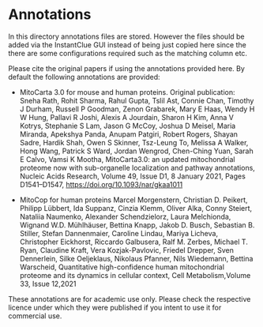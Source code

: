 # Annotations 

In this directory annotations files are stored. However the files should be added via the InstantClue GUI instead of being just copied here since the there are some configurations required such as the matching column etc. 

Please cite the original papers if using the annotations provided here. 
By default the following annotations are provided:

* MitoCarta 3.0 for mouse and human proteins. Original publication:
Sneha Rath, Rohit Sharma, Rahul Gupta, Tslil Ast, Connie Chan, Timothy J Durham, Russell P Goodman, Zenon Grabarek, Mary E Haas, Wendy H W Hung, Pallavi R Joshi, Alexis A Jourdain, Sharon H Kim, Anna V Kotrys, Stephanie S Lam, Jason G McCoy, Joshua D Meisel, Maria Miranda, Apekshya Panda, Anupam Patgiri, Robert Rogers, Shayan Sadre, Hardik Shah, Owen S Skinner, Tsz-Leung To, Melissa A Walker, Hong Wang, Patrick S Ward, Jordan Wengrod, Chen-Ching Yuan, Sarah E Calvo, Vamsi K Mootha, MitoCarta3.0: an updated mitochondrial proteome now with sub-organelle localization and pathway annotations, Nucleic Acids Research, Volume 49, Issue D1, 8 January 2021, Pages D1541–D1547, https://doi.org/10.1093/nar/gkaa1011

* MitoCop for human proteins 
Marcel Morgenstern, Christian D. Peikert, Philipp Lübbert, Ida Suppanz, Cinzia Klemm, Oliver Alka, Conny Steiert, Nataliia Naumenko, Alexander Schendzielorz, Laura Melchionda, Wignand W.D. Mühlhäuser, Bettina Knapp, Jakob D. Busch, Sebastian B. Stiller, Stefan Dannenmaier, Caroline Lindau, Mariya Licheva, Christopher Eickhorst, Riccardo Galbusera, Ralf M. Zerbes, Michael T. Ryan, Claudine Kraft, Vera Kozjak-Pavlovic, Friedel Drepper, Sven Dennerlein, Silke Oeljeklaus, Nikolaus Pfanner, Nils Wiedemann, Bettina Warscheid,
Quantitative high-confidence human mitochondrial proteome and its dynamics in cellular context, Cell Metabolism,Volume 33, Issue 12,2021

These annotations are for academic use only. Please check the respective licence under which they were published if you intent to use it for commercial use. 